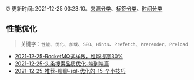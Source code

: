 :alarm_clock: 更新时间: 2021-12-25 03:23:10。[来源分类](../README.md)、[标签分类](../TAGS.md)、[时间分类](../TIMELINE.md)

## 性能优化


> 关键字：`性能`、`优化`、`加载`、`SEO`、`Hints`、`Prefetch`、`Prerender`、`Preload`



- [2021-12-25-RocketMQ这样做，性能提高30%](https://toutiao.io/k/2m201is) 
- [2021-12-25-头条搜索品质优化-端到端篇](https://toutiao.io/k/8nf7n5c) 
- [2021-12-25-推荐-聊聊-sql-优化的-15-个小技巧](https://toutiao.io/k/a94tblq) 